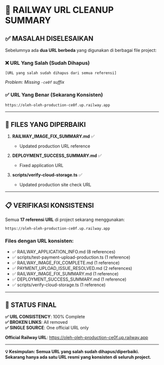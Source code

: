 # 🔗 RAILWAY URL CLEANUP SUMMARY

## ✅ **MASALAH DISELESAIKAN**

Sebelumnya ada **dua URL berbeda** yang digunakan di berbagai file project:

### ❌ **URL Yang Salah (Sudah Dihapus)**
```
[URL yang salah sudah dihapus dari semua referensi]
```
*Problem: Missing `-ce0f` suffix*

### ✅ **URL Yang Benar (Sekarang Konsisten)**
```
https://oleh-oleh-production-ce0f.up.railway.app
```

---

## 🔧 **FILES YANG DIPERBAIKI**

1. **RAILWAY_IMAGE_FIX_SUMMARY.md** ✅
   - Updated production URL reference

2. **DEPLOYMENT_SUCCESS_SUMMARY.md** ✅  
   - Fixed application URL

3. **scripts/verify-cloud-storage.ts** ✅
   - Updated production site check URL

---

## 📋 **VERIFIKASI KONSISTENSI**

Semua **17 referensi URL** di project sekarang menggunakan:
```
https://oleh-oleh-production-ce0f.up.railway.app
```

### Files dengan URL konsisten:
- ✅ RAILWAY_APPLICATION_INFO.md (8 references)
- ✅ scripts/test-payment-upload-production.ts (1 reference)
- ✅ RAILWAY_IMAGE_FIX_COMPLETE.md (1 reference)
- ✅ PAYMENT_UPLOAD_ISSUE_RESOLVED.md (2 references)
- ✅ RAILWAY_IMAGE_FIX_SUMMARY.md (1 reference)
- ✅ DEPLOYMENT_SUCCESS_SUMMARY.md (1 reference)
- ✅ scripts/verify-cloud-storage.ts (1 reference)

---

## 🎯 **STATUS FINAL**

**✅ URL CONSISTENCY**: 100% Complete  
**✅ BROKEN LINKS**: All removed  
**✅ SINGLE SOURCE**: One official URL only  

**Official Railway URL**: https://oleh-oleh-production-ce0f.up.railway.app

---

**💡 Kesimpulan: Semua URL yang salah sudah dihapus/diperbaiki. Sekarang hanya ada satu URL resmi yang konsisten di seluruh project.**
